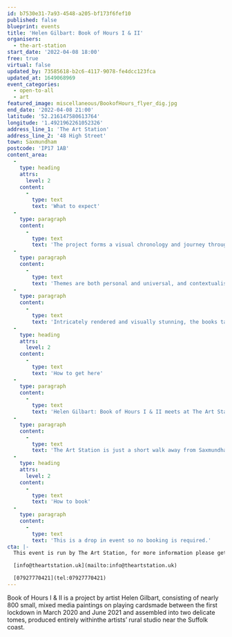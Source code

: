 ```yaml
---
id: b7530e31-7a93-4548-a205-bf173f6fef10
published: false
blueprint: events
title: 'Helen Gilbart: Book of Hours I & II'
organisers:
  - the-art-station
start_date: '2022-04-08 18:00'
free: true
virtual: false
updated_by: 73585618-b2c6-4117-9078-fe4dcc123fca
updated_at: 1649068969
event_categories:
  - open-to-all
  - art
featured_image: miscellaneous/BookofHours_flyer_dig.jpg
end_date: '2022-04-08 21:00'
latitude: '52.216147580613764'
longitude: '1.4921962261052326'
address_line_1: 'The Art Station'
address_line_2: '48 High Street'
town: Saxmundham
postcode: 'IP17 1AB'
content_area:
  -
    type: heading
    attrs:
      level: 2
    content:
      -
        type: text
        text: 'What to expect'
  -
    type: paragraph
    content:
      -
        type: text
        text: 'The project forms a visual chronology and journey through the pandemic, utilising symbolism and global references to take us all the way from northern European Vanitas skulls, the hand axe discovered in Happisburgh, Norfolk in 2000, via the US presidential election, the newly discovered city of Aten in Egypt and much more. '
  -
    type: paragraph
    content:
      -
        type: text
        text: 'Themes are both personal and universal, and contextualised by wide ranging source materials, with Covid19 unavoidably taking centre stage through images that narrate the pandemic as it unfolded. '
  -
    type: paragraph
    content:
      -
        type: text
        text: 'Intricately rendered and visually stunning, the books take us from the private environment of an artist’s thought process out into the surrounding Suffolk countryside and beyond.'
  -
    type: heading
    attrs:
      level: 2
    content:
      -
        type: text
        text: 'How to get here'
  -
    type: paragraph
    content:
      -
        type: text
        text: 'Helen Gilbart: Book of Hours I & II meets at The Art Station on 48 High Street in Saxmundham.'
  -
    type: paragraph
    content:
      -
        type: text
        text: 'The Art Station is just a short walk away from Saxmundham train station or, if you''re travelling by car, there is parking at the front of the building.'
  -
    type: heading
    attrs:
      level: 2
    content:
      -
        type: text
        text: 'How to book'
  -
    type: paragraph
    content:
      -
        type: text
        text: 'This is a drop in event so no booking is required.'
cta: |-
  This event is run by The Art Station, for more information please get in touch via:

  [info@theartstation.uk](mailto:info@theartstation.uk)

  [07927770421](tel:07927770421)
---
```

Book of Hours I & II is a project by artist Helen Gilbart, consisting of nearly 800 small, mixed media paintings on playing cardsmade between the first lockdown in March 2020 and June 2021 and assembled into two delicate tomes, produced entirely withinthe artists’ rural studio near the Suffolk coast.
